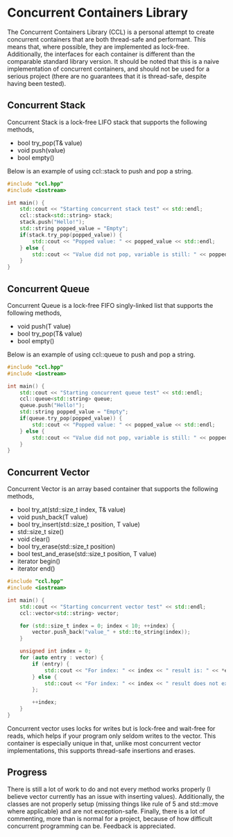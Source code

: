 Concurrent Containers Library
=================

The Concurrent Containers Library (CCL) is a personal attempt to create concurrent containers that are both thread-safe and performant. This means that, where possible, they are implemented as lock-free. Additionally, the interfaces for each container is different than the comparable standard library version. It should be noted that this is a naive implementation of concurrent containers, and should not be used for a serious project (there are no guarantees that it is thread-safe, despite having been tested).

Concurrent Stack
-----------------

Concurrent Stack is a lock-free LIFO stack that supports the following methods,
* bool try_pop(T& value)
* void push(value)
* bool empty()

Below is an example of using ccl::stack to push and pop a string.

```c++
#include "ccl.hpp"
#include <iostream>

int main() {
    std::cout << "Starting concurrent stack test" << std::endl;
    ccl::stack<std::string> stack;
    stack.push("Hello!");
    std::string popped_value = "Empty";
    if(stack.try_pop(popped_value)) {
        std::cout << "Popped value: " << popped_value << std::endl;
    } else {
        std::cout << "Value did not pop, variable is still: " << popped_value << std::endl;
    }
}
```

Concurrent Queue
-----------------

Concurrent Queue is a lock-free FIFO singly-linked list that supports the following methods,
* void push(T value)
* bool try_pop(T& value)
* bool empty()

Below is an example of using ccl::queue to push and pop a string.

```c++
#include "ccl.hpp"
#include <iostream>

int main() {
    std::cout << "Starting concurrent queue test" << std::endl;
    ccl::queue<std::string> queue;
    queue.push("Hello!");
    std::string popped_value = "Empty";
    if(queue.try_pop(popped_value)) {
        std::cout << "Popped value: " << popped_value << std::endl;
    } else {
        std::cout << "Value did not pop, variable is still: " << popped_value << std::endl;
    }
}
```

Concurrent Vector
-----------------

Concurrent Vector is an array based container that supports the following methods,
* bool try_at(std::size_t index, T& value)
* void push_back(T value)
* bool try_insert(std::size_t position, T value)
* std::size_t size()
* void clear()
* bool try_erase(std::size_t position)
* bool test_and_erase(std::size_t position, T value)
* iterator begin()
* iterator end()

```c++
#include "ccl.hpp"
#include <iostream>

int main() {
    std::cout << "Starting concurrent vector test" << std::endl;
    ccl::vector<std::string> vector;

    for (std::size_t index = 0; index < 10; ++index) {
        vector.push_back("value_" + std::to_string(index));
    }

    unsigned int index = 0;
    for (auto entry : vector) {
        if (entry) {
            std::cout << "For index: " << index << " result is: " << *entry << std::endl;
        } else {
            std::cout << "For index: " << index << " result does not exist." << std::endl;
        };

        ++index;
    }
}
```

Concurrent vector uses locks for writes but is lock-free and wait-free for reads, which helps if your program only seldom writes to the vector. This container is especially unique in that, unlike most concurrent vector implementations, this supports thread-safe insertions and erases.

Progress
-----------------

There is still a lot of work to do and not every method works properly (I believe vector currently has an issue with inserting values). Additionally, the classes are not properly setup (missing things like rule of 5 and std::move where applicable) and are not exception-safe. Finally, there is a lot of commenting, more than is normal for a project, because of how difficult concurrent programming can be. Feedback is appreciated.
